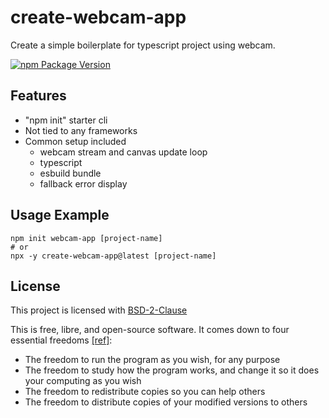 # create-webcam-app

Create a simple boilerplate for typescript project using webcam.

[![npm Package Version](https://img.shields.io/npm/v/create-webcam-app)](https://www.npmjs.com/package/create-webcam-app)

## Features

- "npm init" starter cli
- Not tied to any frameworks
- Common setup included
  - webcam stream and canvas update loop
  - typescript
  - esbuild bundle
  - fallback error display

## Usage Example

```shell
npm init webcam-app [project-name]
# or
npx -y create-webcam-app@latest [project-name]
```

## License

This project is licensed with [BSD-2-Clause](./LICENSE)

This is free, libre, and open-source software. It comes down to four essential freedoms [[ref]](https://seirdy.one/2021/01/27/whatsapp-and-the-domestication-of-users.html#fnref:2):

- The freedom to run the program as you wish, for any purpose
- The freedom to study how the program works, and change it so it does your computing as you wish
- The freedom to redistribute copies so you can help others
- The freedom to distribute copies of your modified versions to others
